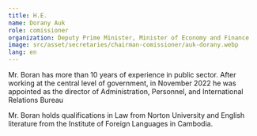 ```yaml
---
title: H.E.
name: Dorany Auk
role: comissioner
organization: Deputy Prime Minister, Minister of Economy and Finance
image: src/asset/secretaries/chairman-comissioner/auk-dorany.webp
lang: en
---
```


Mr. Boran has more than 10 years of experience in public sector. After working at the central level of government, in November 2022 he was appointed as the director of Administration, Personnel, and International Relations Bureau

Mr. Boran holds qualifications in Law from Norton University and English literature from the Institute of Foreign Languages in Cambodia.
